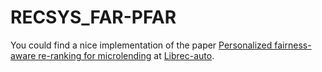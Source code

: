 # RECSYS_FAR-PFAR


You could find a nice implementation of the paper [Personalized fairness-aware re-ranking for microlending](https://dl.acm.org/doi/abs/10.1145/3298689.3347016) at [Librec-auto](https://github.com/that-recsys-lab/librec-auto).
